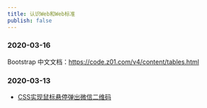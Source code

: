 ```yaml
---
title: 认识Web和Web标准
publish: false
---
```


 



### 2020-03-16

Bootstrap 中文文档：<https://code.z01.com/v4/content/tables.html>


### 2020-03-13

- [CSS实现鼠标悬停弹出微信二维码](https://www.hanost.com/637.html)

